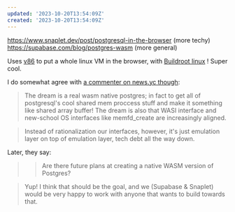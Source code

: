 ```yaml
---
updated: '2023-10-20T13:54:09Z'
created: '2023-10-20T13:54:09Z'
---
```

https://www.snaplet.dev/post/postgresql-in-the-browser (more techy)
https://supabase.com/blog/postgres-wasm (more general)

Uses [v86](https://github.com/copy/v86) to put a whole linux VM in the browser, with [Buildroot linux](https://buildroot.uclibc.org/)
! Super cool.

I do somewhat agree with [a commenter on news.yc though](https://news.ycombinator.com/item?id=33074355):

> The dream is a real wasm native postgres; in fact to get all of postgresql's cool shared mem proccess stuff and make it something like shared array buffer! The dream is also that WASI interface and new-school OS interfaces like memfd_create are increasingly aligned.

> Instead of rationalization our interfaces, however, it's just emulation layer on top of emulation layer, tech debt all the way down.

Later, they say:

>> Are there future plans at creating a native WASM version of Postgres?

> Yup! I think that should be the goal, and we (Supabase & Snaplet) would be very happy to work with anyone that wants to build towards that.